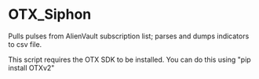 # OTX_Siphon
Pulls pulses from AlienVault subscription list; parses and dumps indicators to csv file.

This script requires the OTX SDK to be installed.  You can do this using
"pip install OTXv2"
